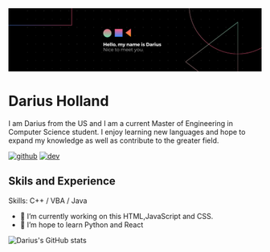 <img src="https://github.com/dholl018/dholl018/blob/main/banner.png" alt="banner that says darius">


# Darius Holland
I am Darius from the US and I am a current Master of Engineering in Computer Science student. I enjoy learning new languages and hope to expand my knowledge as well as contribute to the greater field.

[<img src='https://cdn.jsdelivr.net/npm/simple-icons@3.0.1/icons/github.svg' alt='github' height='40'>](https://github.com/dholl018)  [<img src='https://cdn.jsdelivr.net/npm/simple-icons@3.0.1/icons/dev-dot-to.svg' alt='dev' height='40'>](https://dev.to/dholl018)  

## Skils and Experience 

Skills: C++ / VBA / Java 

- 🔭 I’m currently working on this HTML,JavaScript and CSS. 
- 🌱 I’m hope to learn Python and React 


![Darius's GitHub stats](https://github-readme-stats.vercel.app/api?username=dholl018&show_icons=true&theme=tokyonight)





<!--
**dholl018/dholl018** is a ✨ _special_ ✨ repository because its `README.md` (this file) appears on your GitHub profile.

Here are some ideas to get you started:

- 🔭 I’m currently working on ...
- 🌱 I’m currently learning ...
- 👯 I’m looking to collaborate on ...
- 🤔 I’m looking for help with ...
- 💬 Ask me about ...
- 📫 How to reach me: ...
- 😄 Pronouns: ...
- ⚡ Fun fact: ...
-->

